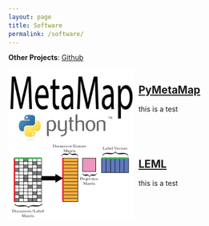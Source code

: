 ```yaml
---
layout: page
title: Software
permalink: /software/
---
```


**Other Projects**: [Github](https://github.com/AnthonyMRios)

<div class="coolBorder">
	<div style="float: left;margin-right:10px;">
	<a class="softLink" href="https://github.com/AnthonyMRios/pymetamap"><img src="/images/pymetamap.png" width="250" class="softimg"></a>
	</div>
	<div style="float: left;">
	<h2><a class="softLink" href="https://github.com/AnthonyMRios/pymetamap">PyMetaMap</a></h2>
	this is a test
	</div>
</div>

<div class="coolBorder">
	<div style="float: left;margin-right:10px;">
	<a class="softLink" href="https://github.com/AnthonyMRios/leml"><img src="/images/leml.png" width="250" class="softimg"></a>
	</div>
	<div style="float: left;">
	<h2><a class="softLink" href="https://github.com/AnthonyMRios/leml">LEML</a></h2>
	this is a test
	</div>
</div>
